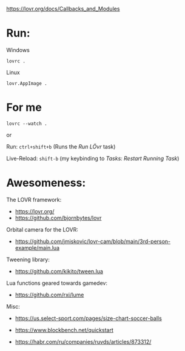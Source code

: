 https://lovr.org/docs/Callbacks_and_Modules

# Run:

Windows
```shell
lovrc .
```

Linux
```shell
lovr.AppImage .
```

# For me

```shell
lovrc --watch .
```

or

Run: `ctrl+shift+b` (Runs the _Run LÖvr_ task)

Live-Reload: `shift-b` (my keybinding to _Tasks: Restart Running Task_)


# Awesomeness:

The LOVR framework:
- https://lovr.org/
- https://github.com/bjornbytes/lovr


Orbital camera for the LOVR:
- https://github.com/jmiskovic/lovr-cam/blob/main/3rd-person-example/main.lua

Tweening library:
- https://github.com/kikito/tween.lua

Lua functions geared towards gamedev:
- https://github.com/rxi/lume


Misc:

- https://us.select-sport.com/pages/size-chart-soccer-balls

- https://www.blockbench.net/quickstart

- https://habr.com/ru/companies/ruvds/articles/873312/
